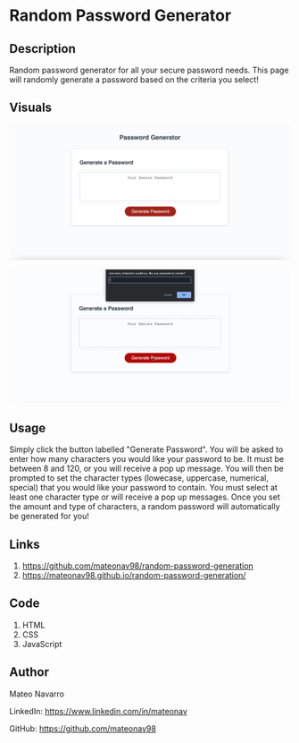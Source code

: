 # Random Password Generator

## Description

Random password generator for all your secure password needs. This page will randomly generate a password based on the criteria you select!  

## Visuals
![alt_text](webpageSC.png)

![alt_text](webpagerecording.gif)

## Usage 

Simply click the button labelled "Generate Password". You will be asked to enter how many characters you would like your password to be. It must be between 8 and 120, or you will receive a pop up message. You will then be prompted to set the character types (lowecase, uppercase, numerical, special) that you would like your password to contain. You must select at least one character type or will receive a pop up messages. Once you set the amount and type of characters, a random password will automatically be generated for you!

## Links

1. https://github.com/mateonav98/random-password-generation
2. https://mateonav98.github.io/random-password-generation/

## Code

1. HTML
2. CSS
3. JavaScript

## Author

Mateo Navarro

LinkedIn: https://www.linkedin.com/in/mateonav

GitHub: https://github.com/mateonav98